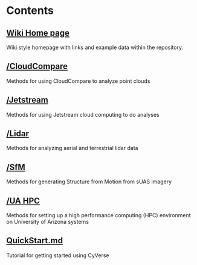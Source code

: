# Contents

## [Wiki Home page](https://github.com/tyson-swetnam/lidar_sfm_data_fusion/wiki)

Wiki style homepage with links and example data within the repository.

## [/CloudCompare](https://github.com/tyson-swetnam/lidar_sfm_data_fusion/tree/master/cloudcompare)

Methods for using CloudCompare to analyze point clouds

## [/Jetstream](https://github.com/tyson-swetnam/lidar_sfm_data_fusion/tree/master/jetstream)

Methods for using Jetstream cloud computing to do analyses

## [/Lidar](https://github.com/tyson-swetnam/lidar_sfm_data_fusion/tree/master/lidar)

Methods for analyzing aerial and terrestrial lidar data

## [/SfM](https://github.com/tyson-swetnam/lidar_sfm_data_fusion/tree/master/sfm)

Methods for generating Structure from Motion from sUAS imagery

## [/UA HPC](https://github.com/tyson-swetnam/lidar_sfm_data_fusion/tree/master/uahpc)

Methods for setting up a high performance computing (HPC) environment on University of Arizona systems

## [QuickStart.md](https://github.com/tyson-swetnam/lidar_sfm_data_fusion/blob/master/QUICKSTART.md)

Tutorial for getting started using CyVerse

